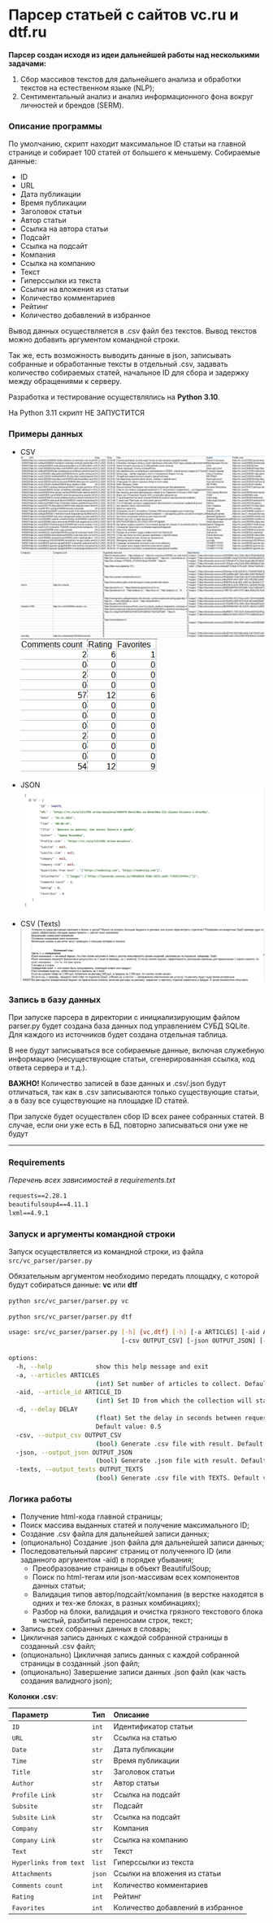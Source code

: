 # Парсер статьей с сайтов vc.ru и dtf.ru
**Парсер создан исходя из идеи дальнейшей работы над несколькими задачами:**
1. Сбор массивов текстов для дальнейшего анализа и обработки текстов на естественном языке (NLP);
2. Сентиментальный анализ и анализ информационного фона вокруг личностей и брендов (SERM).

### Описание программы
По умолчанию, скрипт находит максимальное ID статьи на главной странице и собирает 100 статей от большего к меньшему.
Собираемые данные:
- ID
- URL
- Дата публикации
- Время публикации
- Заголовок статьи
- Автор статьи
- Ссылка на автора статьи
- Подсайт
- Ссылка на подсайт
- Компания
- Ссылка на компанию
- Текст
- Гиперссылки из текста
- Ссылки на вложения из статьи
- Количество комментариев
- Рейтинг
- Количество добавлений в избранное

Вывод данных осуществляется в .csv файл без текстов. Вывод текстов можно добавить аргументом командной строки.

Так же, есть возможность выводить данные в json, записывать собранные и обработанные тексты в отдельный .csv, задавать количество собираемых статей, начальное ID для сбора и задержку между обращениями к серверу.


Разработка и тестирование осуществлялись на **Python 3.10**. 


На Python 3.11 скрипт НЕ ЗАПУСТИТСЯ

### Примеры данных
- CSV
![Example CSV](img/csv1.png "Example CSV")
![Example CSV](img/csv2.png "Example CSV")
![Example CSV](img/csv3.png "Example CSV")

- JSON
![Example JSON](img/json.png "Example JSON")

- CSV (Texts)
![Example Texts](img/csv_texts.png "Example Texts")

### Запись в базу данных
При запуске парсера в директории с инициализирующим файлом parser.py будет создана база данных под управлением СУБД SQLite. Для каждого из источников будет создана отдельная таблица.

В нее будут записываться все собираемые данные, включая служебную информацию (несуществующие статьи, сгенерированная ссылка, код ответа сервера и т.д.).

**ВАЖНО!** Количество записей в базе данных и .csv/.json будут отличаться, так как в .csv записываются только существующие статьи, а в базу все существующие на площадке ID статей.

При запуске будет осуществлен сбор ID всех ранее собранных статей. В случае, если они уже есть в БД, повторно записываться они уже не будут

____

### Requirements
*Перечень всех зависимостей в requirements.txt*

```requirements.txt
requests==2.28.1
beautifulsoup4==4.11.1
lxml==4.9.1
```

### Запуск и аргументы командной строки
Запуск осуществляется из командной строки, из файла
`src/vc_parser/parser.py`

Обязательным аргументом необходимо передать площадку, с которой будут собираться данные: **vc** или **dtf**

`python src/vc_parser/parser.py vc`

`python src/vc_parser/parser.py dtf`
```bash
usage: src/vc_parser/parser.py [-h] {vc,dtf} [-h] [-a ARTICLES] [-aid ARTICLE_ID] [-d DELAY]
                               [-csv OUTPUT_CSV] [-json OUTPUT_JSON] [-texts OUTPUT_TEXTS]
      
options:
  -h, --help            show this help message and exit
  -a, --articles ARTICLES
                        (int) Set number of articles to collect. Default value: 100
  -aid, --article_id ARTICLE_ID
                        (int) Set ID from which the collection will start or a specific article
  -d, --delay DELAY
                        (float) Set the delay in seconds between requests to the server. 
                        Default value: 0.5
  -csv, --output_csv OUTPUT_CSV
                        (bool) Generate .csv file with result. Default value: True
  -json, --output_json OUTPUT_JSON
                        (bool) Generate .json file with result. Default value: False
  -texts, --output_texts OUTPUT_TEXTS
                        (bool) Generate .csv file with TEXTS. Default value: False
```

### Логика работы
- Получение html-кода главной страницы;
- Поиск массива выданных статей и получение максимального ID;
- Создание .csv файла для дальнейшей записи данных;
- (опционально) Создание .json файла для дальнейшей записи данных;
- Последовательный парсинг страниц от полученного ID (или заданного аргументом -aid) в порядке убывания;
  - Преобразование страницы в объект BeautifulSoup;
  - Поиск по html-тегам или json-массивам всех компонентов данных статьи;
  - Валидация типов автор/подсайт/компания (в верстке находятся в одних и тех-же блоках, в разных комбинациях);
  - Разбор на блоки, валидация и очистка грязного текстового блока в чистый, разбитый переносами строк, текст;
- Запись всех собранных данных в словарь;
- Цикличная запись данных с каждой собранной страницы в созданный .csv файл;
- (опционально) Цикличная запись данных с каждой собранной страницы в созданный .json файл;
- (опционально) Завершение записи данных .json файл (как часть создания валидного json);

**Колонки .csv**:

| Параметр                | Тип      | Описание                          |
| :-- | :-- | :-- |
| `ID`                    | `int`    | Идентификатор статьи              |
| `URL`                   | `str`    | Ссылка на статью                  |
| `Date`                  | `str`    | Дата публикации                   |
| `Time`                  | `str`    | Время публикации                  |
| `Title`                 | `str`    | Заголовок статьи                  |
| `Author`                | `str`    | Автор статьи                      |
| `Profile Link`          | `str`    | Ссылка на подсайт                 |
| `Subsite`               | `str`    | Подсайт                           |
| `Subsite Link`          | `str`    | Ссылка на подсайт                 |
| `Company`               | `str`    | Компания                          |
| `Company Link`          | `str`    | Ссылка на компанию                |
| `Text`                  | `str`    | Текст                             |
| `Hyperlinks from text`  | `list`   | Гиперссылки из текста             |
| `Attachments`           | `json`   | Ссылки на вложения из статьи      |
| `Comments count`        | `int`    | Количество комментариев           |
| `Rating`                | `int`    | Рейтинг                           |
| `Favorites`             | `int`    | Количество добавлений в избранное |
